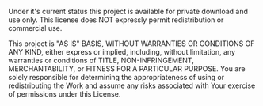 Under it's current status this project is available for private download and use only. This license does NOT expressly permit 
redistribution or commercial use.

This project is "AS IS" BASIS, WITHOUT WARRANTIES OR CONDITIONS OF ANY KIND, either express or implied, including, without limitation, 
any warranties or conditions of TITLE, NON-INFRINGEMENT, MERCHANTABILITY, or FITNESS FOR A PARTICULAR PURPOSE. 
You are solely responsible for determining the appropriateness of using or redistributing the Work and assume any risks associated with Your exercise of permissions under this License.
